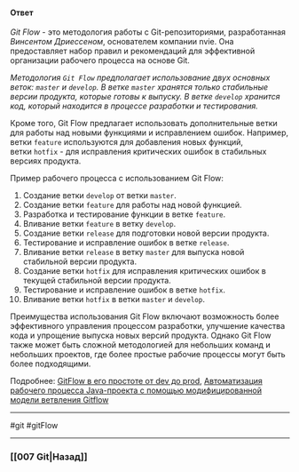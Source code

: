 #### Ответ

*Git Flow* - это методология работы с Git-репозиториями, разработанная *Винсентом Дриессеном*, основателем компании nvie. Она предоставляет набор правил и рекомендаций для эффективной организации рабочего процесса на основе Git.

*Методология `Git Flow` предполагает использование двух основных веток: `master` и `develop`. В ветке `master` хранятся только стабильные версии продукта, которые готовы к выпуску. В ветке `develop` хранится код, который находится в процессе разработки и тестирования.*

Кроме того, Git Flow предлагает использовать дополнительные ветки для работы над новыми функциями и исправлением ошибок. Например, ветки `feature` используются для добавления новых функций, ветки `hotfix` - для исправления критических ошибок в стабильных версиях продукта.

Пример рабочего процесса с использованием Git Flow:

1. Создание ветки `develop` от ветки `master`.
2. Создание ветки `feature` для работы над новой функцией.
3. Разработка и тестирование функции в ветке `feature`.
4. Вливание ветки `feature` в ветку `develop`.
5. Создание ветки `release` для подготовки новой версии продукта.
6. Тестирование и исправление ошибок в ветке `release`.
7. Вливание ветки `release` в ветку `master` для выпуска новой стабильной версии продукта.
8. Создание ветки `hotfix` для исправления критических ошибок в текущей стабильной версии продукта.
9. Тестирование и исправление ошибок в ветке `hotfix`.
10. Вливание ветки `hotfix` в ветки `master` и `develop`.

Преимущества использования Git Flow включают возможность более эффективного управления процессом разработки, улучшение качества кода и упрощение выпуска новых версий продукта. Однако Git Flow также может быть сложной методологией для небольших команд и небольших проектов, где более простые рабочие процессы могут быть более подходящими.

Подробнее: [GitFlow в его простоте от dev до prod](https://habr.com/ru/articles/705032/), [Автоматизация рабочего процесса Java-проекта с помощью модифицированной модели ветвления Gitflow](https://habr.com/ru/articles/522204/)

___
#git #gitFlow

___

### [[007 Git|Назад]]
